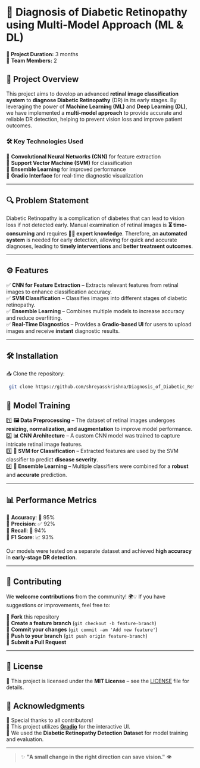 # 🚀 **Diagnosis of Diabetic Retinopathy using Multi-Model Approach (ML & DL)**

**📆 Project Duration:** 3 months  
👥 **Team Members:** 2  

## 📝 **Project Overview**  

This project aims to develop an advanced **retinal image classification system** to **diagnose Diabetic Retinopathy** (DR) in its early stages. By leveraging the power of **Machine Learning (ML)** and **Deep Learning (DL)**, we have implemented a **multi-model approach** to provide accurate and reliable DR detection, helping to prevent vision loss and improve patient outcomes.  

### 🛠️ **Key Technologies Used**  

🔹 **Convolutional Neural Networks (CNN)** for feature extraction  
🔹 **Support Vector Machine (SVM)** for classification  
🔹 **Ensemble Learning** for improved performance  
🔹 **Gradio Interface** for real-time diagnostic visualization  

---

## 🔍 **Problem Statement**  

Diabetic Retinopathy is a complication of diabetes that can lead to vision loss if not detected early. Manual examination of retinal images is **⏳ time-consuming** and requires **👨‍⚕️ expert knowledge**. Therefore, an **automated system** is needed for early detection, allowing for quick and accurate diagnoses, leading to **timely interventions** and **better treatment outcomes**.  

---

## ⚙️ **Features**  

✅ **CNN for Feature Extraction** – Extracts relevant features from retinal images to enhance classification accuracy.  
✅ **SVM Classification** – Classifies images into different stages of diabetic retinopathy.  
✅ **Ensemble Learning** – Combines multiple models to increase accuracy and reduce overfitting.  
✅ **Real-Time Diagnostics** – Provides a **Gradio-based UI** for users to upload images and receive **instant** diagnostic results.  

---

## 🛠️ **Installation**  

📥 Clone the repository:  
```bash
 git clone https://github.com/shreyasskrishna/Diagnosis_of_Diabetic_Retinopathy/tree/testing
```

## 🔬 **Model Training**  

1️⃣ **🖼 Data Preprocessing** – The dataset of retinal images undergoes **resizing, normalization, and augmentation** to improve model performance.  
2️⃣ **📊 CNN Architecture** – A custom CNN model was trained to capture intricate retinal image features.  
3️⃣ **🎯 SVM for Classification** – Extracted features are used by the SVM classifier to predict **disease severity**.  
4️⃣ **🧠 Ensemble Learning** – Multiple classifiers were combined for a **robust** and **accurate** prediction.  

---

## 📊 **Performance Metrics**  

📌 **Accuracy**: 🎯 95%  
📌 **Precision**: ✅ 92%  
📌 **Recall**: 🔄 94%  
📌 **F1 Score**: 📈 93%  

Our models were tested on a separate dataset and achieved **high accuracy** in **early-stage DR detection**.  

---

## 🤝 **Contributing**  

We **welcome contributions** from the community! 🌍💡 If you have suggestions or improvements, feel free to:  

🔹 **Fork** this repository  
🔹 **Create a feature branch** (`git checkout -b feature-branch`)  
🔹 **Commit your changes** (`git commit -am 'Add new feature'`)  
🔹 **Push to your branch** (`git push origin feature-branch`)  
🔹 **Submit a Pull Request**  

---

## 📄 **License**  

📜 This project is licensed under the **MIT License** – see the [LICENSE](LICENSE) file for details.  


## 🌟 **Acknowledgments**  

🙏 Special thanks to all contributors!  
🔹 This project utilizes **[Gradio](https://gradio.app/)** for the interactive UI.  
🔹 We used the **Diabetic Retinopathy Detection Dataset** for model training and evaluation.  

---

> ✨ **"A small change in the right direction can save vision."** 👁️  
